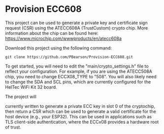 # Provision ECC608

This project can be used to generate a private key and certificate sign request (CSR) using the ATECC608A (TrustCustom) crypto chip. More information about the chip can be found here: https://www.microchip.com/wwwproducts/en/atecc608a 

Download this project using the following command:

```
git clone https://github.com/PBearson/Provision-ECC608.git
```

To get started, you will need to edit the "main/crypto_settings.h" file to reflect your configuration. For example, if you are using the ATECC508A chip, you need to change ECCX08_TYPE to "508". You will also likely need to change the SDA and SCL pins, which are currently configured for the HelTec WiFi Kit 32 board.

The project will

currently written to generate a private ECC key in slot 0 of the cryptochip, then return a CSR which can be used to generate a valid certificate for the host device (e.g., your ESP32). This can be used in applications such as TLS client-side authentication, where the ECCx08 provides a hardware root of trust.
